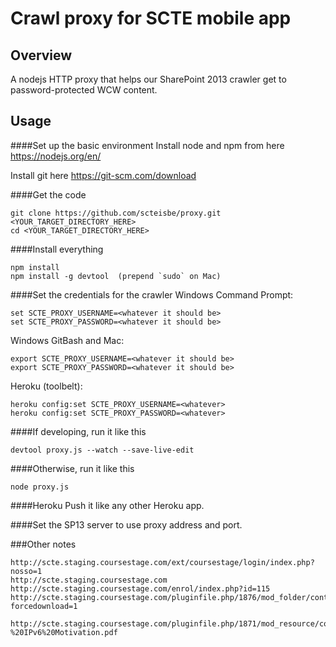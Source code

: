 # Crawl proxy for SCTE mobile app

## Overview
A nodejs HTTP proxy that helps our SharePoint 2013 crawler get to password-protected WCW content.

## Usage

####Set up the basic environment
Install node and npm from here https://nodejs.org/en/

Install git here https://git-scm.com/download

####Get the code
```
git clone https://github.com/scteisbe/proxy.git <YOUR_TARGET_DIRECTORY_HERE>
cd <YOUR_TARGET_DIRECTORY_HERE>
```

####Install everything
```
npm install
npm install -g devtool  (prepend `sudo` on Mac)
```

####Set the credentials for the crawler
Windows Command Prompt:

```
set SCTE_PROXY_USERNAME=<whatever it should be>
set SCTE_PROXY_PASSWORD=<whatever it should be>
```

Windows GitBash and Mac:
```
export SCTE_PROXY_USERNAME=<whatever it should be>
export SCTE_PROXY_PASSWORD=<whatever it should be>
```

Heroku (toolbelt):
```
heroku config:set SCTE_PROXY_USERNAME=<whatever>
heroku config:set SCTE_PROXY_PASSWORD=<whatever>
```

####If developing, run it like this
```
devtool proxy.js --watch --save-live-edit
```

####Otherwise, run it like this
```
node proxy.js
```


####Heroku
Push it like any other Heroku app.

####Set the SP13 server to use proxy address and port.

###Other notes
```
http://scte.staging.coursestage.com/ext/coursestage/login/index.php?nosso=1
http://scte.staging.coursestage.com
http://scte.staging.coursestage.com/enrol/index.php?id=115
http://scte.staging.coursestage.com/pluginfile.php/1876/mod_folder/content/0/Address_Management.pdf?forcedownload=1

http://scte.staging.coursestage.com/pluginfile.php/1871/mod_resource/content/7/Module%2001a%20-%20IPv6%20Motivation.pdf
```
